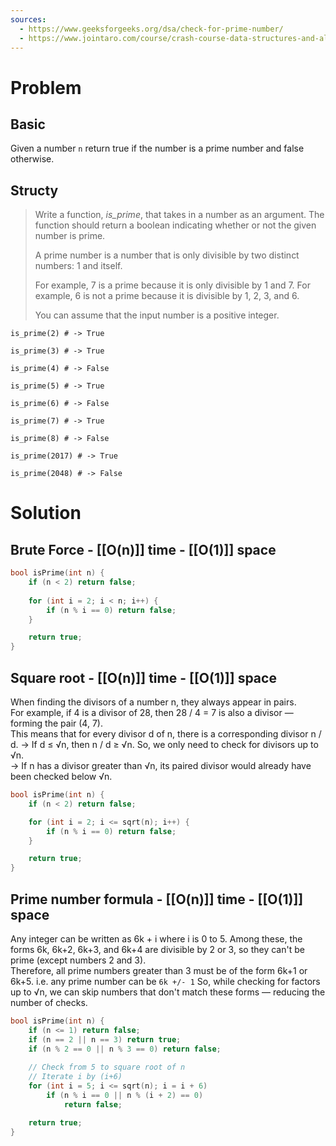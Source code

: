 ```yaml
---
sources:
  - https://www.geeksforgeeks.org/dsa/check-for-prime-number/
  - https://www.jointaro.com/course/crash-course-data-structures-and-algorithms-concepts/is-prime-approach/
---
```

# Problem

## Basic

Given a number `n` return true if the number is a prime number and false otherwise.
## Structy

> Write a function, _is_prime_, that takes in a number as an argument. The function should return a boolean indicating whether or not the given number is prime.
> 
> A prime number is a number that is only divisible by two distinct numbers: 1 and itself.
> 
> For example, 7 is a prime because it is only divisible by 1 and 7. For example, 6 is not a prime because it is divisible by 1, 2, 3, and 6.
> 
> You can assume that the input number is a positive integer.

```
is_prime(2) # -> True
```

```
is_prime(3) # -> True
```

```
is_prime(4) # -> False
```

```
is_prime(5) # -> True
```

```
is_prime(6) # -> False
```

```
is_prime(7) # -> True
```

```
is_prime(8) # -> False
```

```
is_prime(2017) # -> True
```

```
is_prime(2048) # -> False
```
# Solution

## Brute Force - [[O(n)]] time - [[O(1)]] space

```cpp
bool isPrime(int n) {
	if (n < 2) return false;
	
    for (int i = 2; i < n; i++) {
        if (n % i == 0) return false;
    }

    return true;
}
```

## Square root - [[O(n)]] time - [[O(1)]] space

When finding the divisors of a number n, they always appear in pairs.  
For example, if 4 is a divisor of 28, then 28 / 4 = 7 is also a divisor — forming the pair (4, 7).  
This means that for every divisor d of n, there is a corresponding divisor n / d.
-> If d ≤ √n, then n / d ≥ √n. So, we only need to check for divisors up to √n.  
-> If n has a divisor greater than √n, its paired divisor would already have been checked below √n.

```cpp
bool isPrime(int n) {
	if (n < 2) return false;

    for (int i = 2; i <= sqrt(n); i++) {
        if (n % i == 0) return false;
    }

    return true;
}
```
## Prime number formula - [[O(n)]] time - [[O(1)]] space

Any integer can be written as 6k + i where i is 0 to 5.
Among these, the forms 6k, 6k+2, 6k+3, and 6k+4 are divisible by 2 or 3, so they can't be prime (except numbers 2 and 3).  
Therefore, all prime numbers greater than 3 must be of the form 6k+1 or 6k+5. i.e. any prime number can be `6k +/- 1`
So, while checking for factors up to √n, we can skip numbers that don't match these forms — reducing the number of checks.

```cpp
bool isPrime(int n) {
    if (n <= 1) return false;
    if (n == 2 || n == 3) return true;
    if (n % 2 == 0 || n % 3 == 0) return false;
    
    // Check from 5 to square root of n
    // Iterate i by (i+6)
    for (int i = 5; i <= sqrt(n); i = i + 6)
        if (n % i == 0 || n % (i + 2) == 0)
            return false;

    return true;
}
```